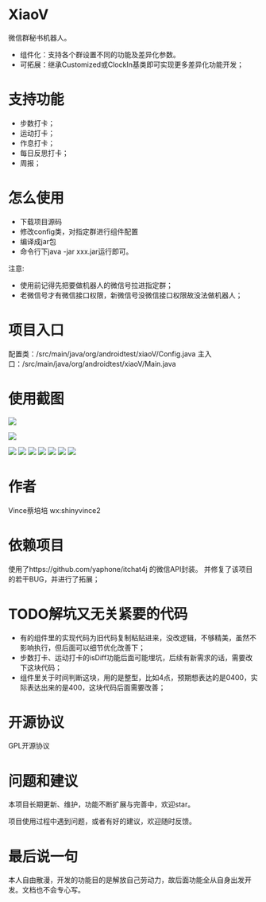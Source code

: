 # XiaoV
微信群秘书机器人。
+ 组件化：支持各个群设置不同的功能及差异化参数。
+ 可拓展：继承Customized或ClockIn基类即可实现更多差异化功能开发；

# 支持功能
+ 步数打卡；
+ 运动打卡；
+ 作息打卡；
+ 每日反思打卡；
+ 周报；

# 怎么使用
+ 下载项目源码
+ 修改config类，对指定群进行组件配置
+ 编译成jar包
+ 命令行下java -jar xxx.jar运行即可。

注意:
+ 使用前记得先把要做机器人的微信号拉进指定群；
+ 老微信号才有微信接口权限，新微信号没微信接口权限故没法做机器人；

# 项目入口
配置类：/src/main/java/org/androidtest/xiaoV/Config.java
主入口：/src/main/java/org/androidtest/xiaoV/Main.java

# 使用截图
![](https://github.com/shinyvince/XiaoV/blob/master/src/main/resources/example1.jpg)

![](https://github.com/shinyvince/XiaoV/blob/master/src/main/resources/example2.jpg)

![](https://github.com/shinyvince/XiaoV/blob/master/src/main/resources/example3.jpg)
![](https://github.com/shinyvince/XiaoV/blob/master/src/main/resources/example4.jpg)
![](https://github.com/shinyvince/XiaoV/blob/master/src/main/resources/example5.jpg)
![](https://github.com/shinyvince/XiaoV/blob/master/src/main/resources/example6.jpg)
![](https://github.com/shinyvince/XiaoV/blob/master/src/main/resources/example7.jpg)
![](https://github.com/shinyvince/XiaoV/blob/master/src/main/resources/example8.jpg)
![](https://github.com/shinyvince/XiaoV/blob/master/src/main/resources/example9.jpg)

# 作者
Vince蔡培培
wx:shinyvince2

# 依赖项目
使用了https://github.com/yaphone/itchat4j 的微信API封装。
并修复了该项目的若干BUG，并进行了拓展；

# TODO解坑又无关紧要的代码
+ 有的组件里的实现代码为旧代码复制粘贴进来，没改逻辑，不够精美，虽然不影响执行，但后面可以细节优化改善下；
+ 步数打卡、运动打卡的isDiff功能后面可能埋坑，后续有新需求的话，需要改下这块代码；
+ 组件里关于时间判断这块，用的是整型，比如4点，预期想表达的是0400，实际表达出来的是400，这块代码后面需要改善；

# 开源协议
GPL开源协议

# 问题和建议
本项目长期更新、维护，功能不断扩展与完善中，欢迎star。

项目使用过程中遇到问题，或者有好的建议，欢迎随时反馈。

# 最后说一句
本人自由散漫，开发的功能目的是解放自己劳动力，故后面功能全从自身出发开发。文档也不会专心写。

